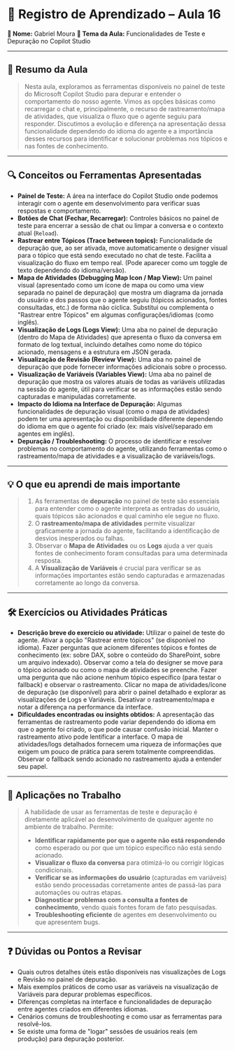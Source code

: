 # 📘 Registro de Aprendizado – Aula 16

**👤 Nome:** Gabriel Moura
**🎯 Tema da Aula:** Funcionalidades de Teste e Depuração no Copilot Studio

---

## 📝 Resumo da Aula
> Nesta aula, exploramos as ferramentas disponíveis no painel de teste do Microsoft Copilot Studio para depurar e entender o comportamento do nosso agente. Vimos as opções básicas como recarregar o chat e, principalmente, o recurso de rastreamento/mapa de atividades, que visualiza o fluxo que o agente seguiu para responder. Discutimos a evolução e diferença na apresentação dessa funcionalidade dependendo do idioma do agente e a importância desses recursos para identificar e solucionar problemas nos tópicos e nas fontes de conhecimento.

---

## 🔍 Conceitos ou Ferramentas Apresentadas
- **Painel de Teste:** A área na interface do Copilot Studio onde podemos interagir com o agente em desenvolvimento para verificar suas respostas e comportamento.
- **Botões de Chat (Fechar, Recarregar):** Controles básicos no painel de teste para encerrar a sessão de chat ou limpar a conversa e o contexto atual (`Reload`).
- **Rastrear entre Tópicos (Trace between topics):** Funcionalidade de depuração que, ao ser ativada, move automaticamente o designer visual para o tópico que está sendo executado no chat de teste. Facilita a visualização do fluxo em tempo real. (Pode aparecer como um toggle de texto dependendo do idioma/versão).
- **Mapa de Atividades (Debugging Map Icon / Map View):** Um painel visual (apresentado como um ícone de mapa ou como uma view separada no painel de depuração) que mostra um diagrama da jornada do usuário e dos passos que o agente seguiu (tópicos acionados, fontes consultadas, etc.) de forma não cíclica. Substitui ou complementa o "Rastrear entre Tópicos" em algumas configurações/idiomas (como inglês).
- **Visualização de Logs (Logs View):** Uma aba no painel de depuração (dentro do Mapa de Atividades) que apresenta o fluxo da conversa em formato de log textual, incluindo detalhes como nome do tópico acionado, mensagens e a estrutura em JSON gerada.
- **Visualização de Revisão (Review View):** Uma aba no painel de depuração que pode fornecer informações adicionais sobre o processo.
- **Visualização de Variáveis (Variables View):** Uma aba no painel de depuração que mostra os valores atuais de todas as variáveis utilizadas na sessão do agente, útil para verificar se as informações estão sendo capturadas e manipuladas corretamente.
- **Impacto do Idioma na Interface de Depuração:** Algumas funcionalidades de depuração visual (como o mapa de atividades) podem ter uma apresentação ou disponibilidade diferente dependendo do idioma em que o agente foi criado (ex: mais visível/separado em agentes em inglês).
- **Depuração / Troubleshooting:** O processo de identificar e resolver problemas no comportamento do agente, utilizando ferramentas como o rastreamento/mapa de atividades e a visualização de variáveis/logs.

---

## 💡 O que eu aprendi de mais importante
> 1.  As ferramentas de **depuração** no painel de teste são essenciais para entender como o agente interpreta as entradas do usuário, quais tópicos são acionados e qual caminho ele segue no fluxo.
> 2.  O **rastreamento/mapa de atividades** permite visualizar graficamente a jornada do agente, facilitando a identificação de desvios inesperados ou falhas.
> 3.  Observar o **Mapa de Atividades** ou os **Logs** ajuda a ver quais fontes de conhecimento foram consultadas para uma determinada resposta.
> 4.  A **Visualização de Variáveis** é crucial para verificar se as informações importantes estão sendo capturadas e armazenadas corretamente ao longo da conversa.

---

## 🛠 Exercícios ou Atividades Práticas
- **Descrição breve do exercício ou atividade:** Utilizar o painel de teste do agente. Ativar a opção "Rastrear entre tópicos" (se disponível no idioma). Fazer perguntas que acionem diferentes tópicos e fontes de conhecimento (ex: sobre DAX, sobre o conteúdo do SharePoint, sobre um arquivo indexado). Observar como a tela do designer se move para o tópico acionado ou como o mapa de atividades se preenche. Fazer uma pergunta que não acione nenhum tópico específico (para testar o fallback) e observar o rastreamento. Clicar no mapa de atividades/ícone de depuração (se disponível) para abrir o painel detalhado e explorar as visualizações de Logs e Variáveis. Desativar o rastreamento/mapa e notar a diferença na performance da interface.
- **Dificuldades encontradas ou insights obtidos:** A apresentação das ferramentas de rastreamento pode variar dependendo do idioma em que o agente foi criado, o que pode causar confusão inicial. Manter o rastreamento ativo pode lentificar a interface. O mapa de atividades/logs detalhados fornecem uma riqueza de informações que exigem um pouco de prática para serem totalmente compreendidas. Observar o fallback sendo acionado no rastreamento ajuda a entender seu papel.

---

## 📌 Aplicações no Trabalho
> A habilidade de usar as ferramentas de teste e depuração é diretamente aplicável ao desenvolvimento de qualquer agente no ambiente de trabalho. Permite:
> - **Identificar rapidamente por que o agente não está respondendo** como esperado ou por que um tópico específico não está sendo acionado.
> - **Visualizar o fluxo da conversa** para otimizá-lo ou corrigir lógicas condicionais.
> - **Verificar se as informações do usuário** (capturadas em variáveis) estão sendo processadas corretamente antes de passá-las para automações ou outras etapas.
> - **Diagnosticar problemas com a consulta a fontes de conhecimento**, vendo quais fontes foram de fato pesquisadas.
> - **Troubleshooting eficiente** de agentes em desenvolvimento ou que apresentem bugs.

---

## ❓ Dúvidas ou Pontos a Revisar
- Quais outros detalhes úteis estão disponíveis nas visualizações de Logs e Revisão no painel de depuração.
- Mais exemplos práticos de como usar as variáveis na visualização de Variáveis para depurar problemas específicos.
- Diferenças completas na interface e funcionalidades de depuração entre agentes criados em diferentes idiomas.
- Cenários comuns de troubleshooting e como usar as ferramentas para resolvê-los.
- Se existe uma forma de "logar" sessões de usuários reais (em produção) para depuração posterior.
